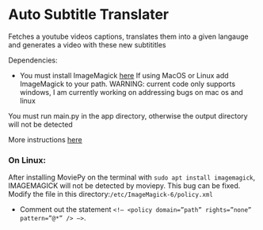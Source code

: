 # Auto Subtitle Translater
Fetches a youtube videos captions, translates them into a given langauge and generates a video with these new subtititles

Dependencies: 
- You must install ImageMagick [here](https://imagemagick.org/script/download.php)
If using MacOS or Linux add ImageMagick to your path.
WARNING: current code only supports windows, I am currently working on addressing bugs on mac os and linux

You must run main.py in the app directory, otherwise the output directory will not be detected

More instructions [here](https://pypi.org/project/moviepy/)

### On Linux: 
After installing MoviePy on the terminal with `sudo apt install imagemagick`, IMAGEMAGICK will not be detected by moviepy. This bug can be fixed. 
Modify the file in this directory:`/etc/ImageMagick-6/policy.xml`
- Comment out the statement `<!– <policy domain=”path” rights=”none” pattern=”@*” /> –>`.
